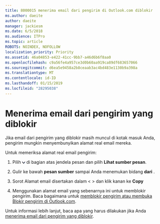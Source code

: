 ```yaml
---
title: 8000015 menerima email dari pengirim di Outlook.com diblokir
ms.author: daeite
author: daeite
manager: jackiesm
ms.date: 6/5/2018
ms.audience: ITPro
ms.topic: article
ROBOTS: NOINDEX, NOFOLLOW
localization_priority: Priority
ms.assetid: 46a04853-e422-41cc-9bb7-a46d6b6f8aa0
ms.openlocfilehash: c9a56fe4a957ce3d0b60aa919ca89df683657066
ms.sourcegitcommit: d6ea5e9458a2b8ceaab3ac4bd483e1130b9a398a
ms.translationtype: MT
ms.contentlocale: id-ID
ms.lasthandoff: 01/15/2019
ms.locfileid: "28295038"
---
```

# <a name="receiving-email-from-blocked-senders"></a>Menerima email dari pengirim yang diblokir

Jika email dari pengirim yang diblokir masih muncul di kotak masuk Anda, pengirim mungkin menyembunyikan alamat real email mereka.
  
Untuk memeriksa alamat real email pengirim:
  
1. Pilih ![lebih tindakan](media/11884972-7ebb-4afe-8b50-63efefb7cca8.png) di bagian atas jendela pesan dan pilih **Lihat sumber pesan**.
    
2. Gulir ke bawah **pesan sumber** sampai Anda menemukan bidang **dari** . 
    
3. Sorot Alamat email disertakan dalam \< \> dan klik kanan ke **Copy**
    
4. Menggunakan alamat email yang sebenarnya ini untuk memblokir pengirim. Baca bagaimana untuk [memblokir pengirim atau membuka Blokir pengirim di Outlook.com](https://support.office.com/article/afba1c94-77bb-4f50-8b85-057cf52f4d5e.aspx).
    
Untuk informasi lebih lanjut, baca apa yang harus dilakukan jika Anda [menerima email dari pengirim yang diblokir](https://go.microsoft.com/fwlink/p/?linkid=2002011&amp;clcid=0x409).
  

